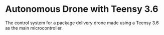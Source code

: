 # Autonomous Drone with Teensy 3.6
The control system for a package delivery drone made using a Teensy 3.6 as the main microcontroller.
